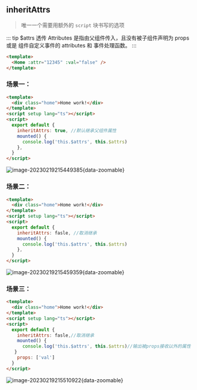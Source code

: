 ## inheritAttrs

> 唯一一个需要用额外的 `script` 块书写的选项

::: tip $attrs
透传 Attributes 是指由父组件传入，且没有被子组件声明为 props 或是 组件自定义事件的 attributes 和 事件处理函数。
:::

```html
<template>
  <Home :attr="12345" :val="false" />
</template>
```

### 场景一：

```html
<template>
  <div class="home">Home work!</div>
</template>
<script setup lang="ts"></script>
<script>
  export default {
    inheritAttrs: true, //默认继承父组件属性
    mounted() {
      console.log('this.$attrs', this.$attrs)
    },
  }
</script>
```

![image-20230219215449385](https://zerdocs.oss-cn-shanghai.aliyuncs.com/febasis/202302192154427.png){data-zoomable}

### 场景二：

```html
<template>
  <div class="home">Home work!</div>
</template>
<script setup lang="ts"></script>
<script>
  export default {
    inheritAttrs: fasle, //取消继承
    mounted() {
      console.log('this.$attrs', this.$attrs)
    },
  }
</script>
```

![image-20230219215459359](https://zerdocs.oss-cn-shanghai.aliyuncs.com/febasis/202302192154391.png){data-zoomable}

### 场景三：

```html
<template>
  <div class="home">Home work!</div>
</template>
<script setup lang="ts"></script>
<script>
  export default {
    inheritAttrs: fasle,//取消继承
    mounted() {
      console.log('this.$attrs', this.$attrs)//输出被props接收以外的属性
   }
    props: ['val']
  }
</script>
```

![image-20230219215510922](https://zerdocs.oss-cn-shanghai.aliyuncs.com/febasis/202302192155953.png){data-zoomable}
